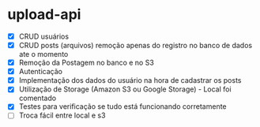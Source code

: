 # upload-api

- [x] CRUD usuários
- [x] CRUD posts (arquivos) remoção apenas do registro no banco de dados ate o momento
- [x] Remoção da Postagem no banco e no S3
- [x] Autenticação
- [x] Implementação dos dados do usuário na hora de cadastrar os posts
- [x] Utilização de Storage (Amazon S3 ou Google Storage) - Local foi comentado
- [x] Testes para verificação se tudo está funcionando corretamente
- [ ] Troca fácil entre local e s3

